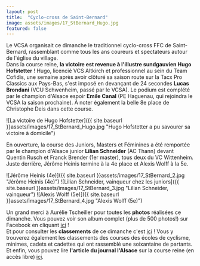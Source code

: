 ```yaml
---
layout: post
title:  "Cyclo-cross de Saint-Bernard"
image: assets/images/17_StBernard_Hugo.jpg
featured: false
---
```


Le VCSA organisait ce dimanche le traditionnel cyclo-cross FFC de Saint-Bernard, rassemblant comme tous les ans coureurs et spectateurs autour de l'église du village.  
Dans la course reine, **la victoire est revenue à l'illustre sundgauvien Hugo Hofstetter** ! Hugo, licencié VCS Altkirch et professionnel au sein du Team Cofidis, une semaine après avoir clôturé sa saison route sur la Tacx Pro Classics aux Pays-Bas, s'est imposé en devançant de 24 secondes **Lucas Brondani** (VCU Schwenheim, passé par le VCSA). Le podium est complété par le champion d'Alsace espoir **Emile Canal** (PE Haguenau, qui rejoindra le VCSA la saison prochaine). À noter également la belle 8e place de Christophe Deis dans cette course.

![La victoire de Hugo Hofstetter]({{ site.baseurl }}assets/images/17_StBernard_Hugo.jpg "Hugo Hofstetter a pu savourer sa victoire à domicile")

En ouverture, la course des Juniors, Masters et Féminines a été remportée par le champion d'Alsace junior **Lilian Schneider** (AC Thann) devant Quentin Rusch et Franck Brender (1er master), tous deux du VC Wittenheim. Juste derrière, Jérôme Heinis termine à la 4e place et Alexis Wolff à la 5e.

![Jérôme Heinis (4e)]({{ site.baseurl }}assets/images/17_StBernard_2.jpg "Jérôme Heinis (4e)") 
![Lilian Schneider, vainqueur chez les juniors]({{ site.baseurl }}assets/images/17_StBernard_3.jpg "Lilian Schneider, vainqueur") 
![Alexis Wolff (5e)]({{ site.baseurl }}assets/images/17_StBernard_4.jpg "Alexis Wolff (5e)")

Un grand merci à Aurélie Tscheiller pour toutes les **photos** réalisées ce dimanche. Vous pouvez voir son album complet (plus de 500 photos!) sur Facebook en cliquant [ici](https://www.facebook.com/pg/AurelieTscheillerPhotographiesCyclistes/photos/?tab=album&album_id=1433719063408710) !  
Et pour consulter les **classements** de ce dimanche c'est [ici](http://www.grandestcyclisme.fr/images/StBernard22oct2017.pdf) ! Vous y trouverez également les classements des courses des écoles de cyclisme, minimes, cadets et cadettes qui ont rassemblé une soixantaine de partants.  
Et enfin, vous pouvez lire **l'article du journal l'Alsace** sur la course reine (en accès libre) [ici](http://www.lalsace.fr/sport/2017/10/23/hofstetter-en-force).